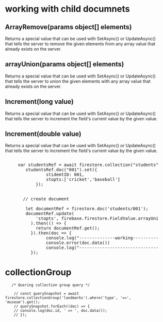 # working with child documnets


## ArrayRemove(params object[] elements)	

Returns a special value that can be used with SetAsync() or UpdateAsync() that tells the server to remove the given elements from any array value that already exists on the server.

## arrayUnion(params object[] elements)	

Returns a special value that can be used with SetAsync() or UpdateAsync() that tells the server to union the given elements with any array value that already exists on the server.

## Increment(long value)	

Returns a special value that can be used with SetAsync() or UpdateAsync() that tells the server to increment the field's current value by the given value.

## Increment(double value)	

Returns a special value that can be used with SetAsync() or UpdateAsync() that tells the server to increment the field's current value by the given value.

<pre>

     var studentsRef = await firestore.collection("students");
        studentsRef.doc("001").set({
                stidemtID: 001,
                stopts:['cricket','baseball']
            });


       // create document

        let documentRef = firestore.doc('students/001'); 
        documentRef.update(
            'stopts', firebase.firestore.FieldValue.arrayUnion("two")
          ).then(() => {
            return documentRef.get();
          }).then(doc => {
                console.log("--------------working-------------");
                console.error(doc.data())
                console.log("-------------------------------");
          });
</pre>



# collectionGroup

        
       /* Quering collection group query */

        // const querySnapshot = await firestore.collectionGroup('landmarks').where('type', '==', 'museum').get();
        // querySnapshot.forEach((doc) => {
        // console.log(doc.id, ' => ', doc.data());
        // });


